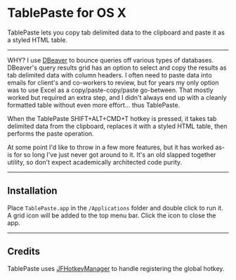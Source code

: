 # TablePaste for OS X

TablePaste lets you copy tab delimited data to the clipboard and paste it as a styled HTML table.

---

WHY?  I use [DBeaver](dbeaver.jkiss.org) to bounce queries off various types of databases.  DBeaver's query results grid has an option to select and copy the results as tab delimited data with column headers.  I often need to paste data into emails for client's and co-workers to review, but for years my only option was to use Excel as a copy/paste-copy/paste go-between.  That mostly worked but required an extra step, and I didn't always end up with a cleanly formatted table without even more effort... thus TablePaste.

When the TablePaste SHIFT+ALT+CMD+T hotkey is pressed, it takes tab delimited data from the clipboard, replaces it with a styled HTML table, then performs the paste operation.

At some point I'd like to throw in a few more features, but it has worked as-is for so long I've just never got around to it.  It's an old slapped together utility, so don't expect academically architected code purity.

---

## Installation

Place `TablePaste.app` in the `/Applications` folder and double click to run it.  A grid icon will be added to the top menu bar.  Click the icon to close the app.

---

## Credits

TablePaste uses [JFHotkeyManager](https://github.com/jaz303/JFHotkeyManager) to handle registering the global hotkey.